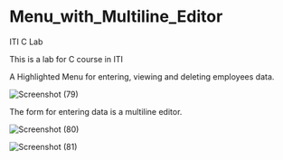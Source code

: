 # Menu_with_Multiline_Editor
ITI C Lab

This is a lab for C course in ITI

A Highlighted Menu for entering, viewing and deleting employees data.

![Screenshot (79)](https://user-images.githubusercontent.com/71570992/202306737-9f842a5a-25d4-48a2-8edd-b601cf85398c.png)

The form for entering data is a multiline editor.

![Screenshot (80)](https://user-images.githubusercontent.com/71570992/202307014-66884f1f-6277-4b48-9f42-4972618ef742.png)

![Screenshot (81)](https://user-images.githubusercontent.com/71570992/202307076-0e45da72-50d0-458a-8afd-96176cbc7b02.png)

